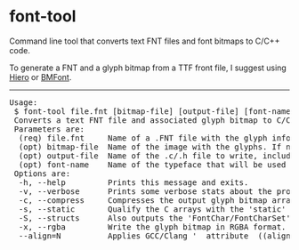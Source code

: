 
# font-tool

Command line tool that converts text FNT files and font bitmaps to C/C++ code.

To generate a FNT and a glyph bitmap from a TTF front file, I suggest using
[Hiero](https://github.com/libgdx/libgdx/wiki/Hiero) or [BMFont](http://www.angelcode.com/products/bmfont/).

----

<pre>
Usage:
 $ font-tool file.fnt [bitmap-file] [output-file] [font-name] [options]
 Converts a text FNT file and associated glyph bitmap to C/C++ code that can be embedded into an application.
 Parameters are:
  (req) file.fnt     Name of a .FNT file with the glyph info. The Hiero tool can be used to generate those from a TTF typeface.
  (opt) bitmap-file  Name of the image with the glyphs. If not provided, use the filename found inside the FNT file.
  (opt) output-file  Name of the .c/.h file to write, including extension. If not provided, use file.h.
  (opt) font-name    Name of the typeface that will be used to name the data arrays. If omitted, use the FNT file name.
 Options are:
  -h, --help         Prints this message and exits.
  -v, --verbose      Prints some verbose stats about the program execution.
  -c, --compress     Compresses the output glyph bitmap array with simple RLE encoding.
  -s, --static       Qualify the C arrays with the 'static' storage class.
  -S, --structs      Also outputs the 'FontChar/FontCharSet' structures at the beginning of the file.
  -x, --rgba         Write the glyph bitmap in RGBA format. Default is 1-byte-per-pixel grayscale.
  --align=N          Applies GCC/Clang '__attribute__((aligned(N)))' extension to the output arrays.
</pre>

